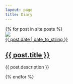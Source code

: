 ```yaml
---
layout: page
title: Diary
---
```

<div>
    {% for post in site.posts %}
        <div class="diary-summary">
            <a href="{{ post.url }}"><img class="diary-image" src="/assets/images/{{ post.featured-image }}" /></a>
            <a href="{{ post.url }}"><div class="date">{{ post.date | date_to_string }}</div></a>
            <h2><a href="{{ post.url }}">{{ post.title }}</a></h2>
            <p>{{ post.description }}</p>
        </div>
    {% endfor %}
</div>